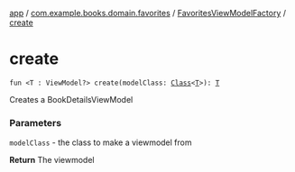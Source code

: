 [app](../../index.md) / [com.example.books.domain.favorites](../index.md) / [FavoritesViewModelFactory](index.md) / [create](./create.md)

# create

`fun <T : ViewModel?> create(modelClass: `[`Class`](https://developer.android.com/reference/java/lang/Class.html)`<`[`T`](create.md#T)`>): `[`T`](create.md#T)

Creates a BookDetailsViewModel

### Parameters

`modelClass` - the class to make a viewmodel from

**Return**
The viewmodel


